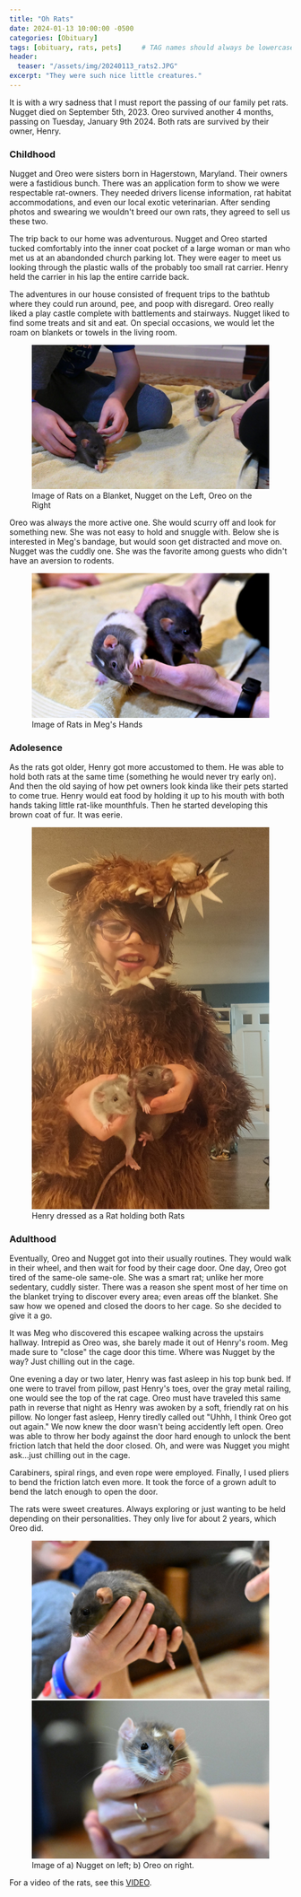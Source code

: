 ```yaml
---
title: "Oh Rats"
date: 2024-01-13 10:00:00 -0500
categories: [Obituary]
tags: [obituary, rats, pets]     # TAG names should always be lowercase
header:
  teaser: "/assets/img/20240113_rats2.JPG"
excerpt: "They were such nice little creatures."
---
```


It is with a wry sadness that I must report the passing of our family pet rats. Nugget died on September 5th, 2023. Oreo survived another 4 months, passing on Tuesday, January 9th 2024. Both rats are survived by their owner, Henry.

### Childhood

Nugget and Oreo were sisters born in Hagerstown, Maryland. Their owners were a fastidious bunch. There was an application form to show we were respectable rat-owners. They needed drivers license information, rat habitat accommodations, and even our local exotic veterinarian. After sending photos and swearing we wouldn't breed our own rats, they agreed to sell us these two. 

The trip back to our home was adventurous. Nugget and Oreo started tucked comfortably into the inner coat pocket of a large woman or man who met us at an abandonded church parking lot. They were eager to meet us looking through the plastic walls of the probably too small rat carrier. Henry held the carrier in his lap the entire carride back. 

The adventures in our house consisted of frequent trips to the bathtub where they could run around, pee, and poop with disregard. Oreo really liked a play castle complete with battlements and stairways. Nugget liked to find some treats and sit and eat. On special occasions, we would let the roam on blankets or towels in the living room.

<figure>
	<a href="/assets/img/20240113_rats1.JPG"><img src="/assets/img/20240113_rats1.JPG" alt="Image of Rats on a Blanket, Nugget on the Left, Oreo on the Right"></a>
	<figcaption>Image of Rats on a Blanket, Nugget on the Left, Oreo on the Right</figcaption>
</figure>

Oreo was always the more active one. She would scurry off and look for something new. She was not easy to hold and snuggle with. Below she is interested in Meg's bandage, but would soon get distracted and move on. Nugget was the cuddly one. She was the favorite among guests who didn't have an aversion to rodents.

<figure>
	<a href="/assets/img/20240113_rats2.JPG"><img src="/assets/img/20240113_rats2.JPG" alt="Image of Rats in Meg's Hands"></a>
	<figcaption>Image of Rats in Meg's Hands</figcaption>
</figure>

### Adolesence

As the rats got older, Henry got more accustomed to them. He was able to hold both rats at the same time (something he would never try early on). And then the old saying of how pet owners look kinda like their pets started to come true. Henry would eat food by holding it up to his mouth with both hands taking little rat-like mounthfuls. Then he started developing this brown coat of fur. It was eerie.

<figure class="half">
	<a href="/assets/img/20240113_rats5.JPG"><img src="/assets/img/20240113_rats5.JPG" alt="image of Henry dressed as a rat holding both rats"/></a>
	<figcaption>Henry dressed as a Rat holding both Rats</figcaption>
</figure>

### Adulthood

Eventually, Oreo and Nugget got into their usually routines. They would walk in their wheel, and then wait for food by their cage door. One day, Oreo got tired of the same-ole same-ole. She was a smart rat; unlike her more sedentary, cuddly sister. There was a reason she spent most of her time on the blanket trying to discover every area; even areas off the blanket. She saw how we opened and closed the doors to her cage. So she decided to give it a go.

It was Meg who discovered this escapee walking across the upstairs hallway. Intrepid as Oreo was, she barely made it out of Henry's room. Meg made sure to "close" the cage door this time. Where was Nugget by the way? Just chilling out in the cage. 

One evening a day or two later, Henry was fast asleep in his top bunk bed. If one were to travel from pillow, past Henry's toes, over the gray metal railing, one would see the top of the rat cage. Oreo must have traveled this same  path in reverse that night as Henry was awoken by a soft, friendly rat on his pillow. No longer fast asleep, Henry tiredly called out "Uhhh, I think Oreo got out again." We now knew the door wasn't being accidently left open. Oreo was able to throw her body against the door hard enough to unlock the bent friction latch that held the door closed. Oh, and were was Nugget you might ask...just chilling out in the cage. 

Carabiners, spiral rings, and even rope were employed. Finally, I used pliers to bend the friction latch even more. It took the force of a grown adult to bend the latch enough to open the door.

The rats were sweet creatures. Always exploring or just wanting to be held depending on their personalities. They only live for about 2 years, which Oreo did. 

<figure class="half">
    <a href="/assets/img/20240113_rats3.JPG"><img src="/assets/img/20240113_rats3.JPG" alt="picture of nugget"></a>
    <a href="/assets/img/20240113_rats4.JPG"><img src="/assets/img/20240113_rats4.JPG" alt="picture of oreo"></a>
    <figcaption>Image of a) Nugget on left; b) Oreo on right.</figcaption>
</figure>

For a video of the rats, see this <a href="https://www.youtube.com/shorts/3E89HIMQxNE" target="blank">VIDEO</a>. 
